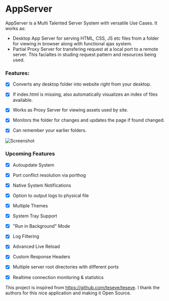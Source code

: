 # AppServer

AppServer is a Multi Talented Server System with versatile Use Cases. It works as:
+ Desktop App Server for serving HTML, CSS, JS etc files from a folder for viewing in browser along with functional ajax system.
+ Partial Proxy Server for transfering request at a local port to a remote server. This facialtes in studing request pattern and resources being used.


### Features:
- [x] Converts any desktop folder into website right from your desktop.
- [x] If index.html is missing, also automatically visualizes an index of files available.
- [x] Works as Proxy Server for viewing assets used by site.
- [x] Monitors the folder for changes and updates the page if found changed.
- [x] Can remember your earlier folders.


![Screenshot](https://github.com/bismay4u/AppServer/blob/master/build/screenshot.png)

### Upcoming Features
- [x] Autoupdate System
- [x] Port conflict resolution via porthog
- [x] Native System Notifications
- [x] Option to output logs to physical file
- [x] Multiple Themes
- [x] System Tray Support
- [x] "Run in Background" Mode
- [x] Log Filtering
- [x] Advanced Live Reload
- [x] Custom Response Headers
- [x] Multiple server root directories with different ports
- [x] Realtime connection monitoring & statistics


This project is inspired from https://github.com/teseve/teseve. I thank the authors for this nice application and making it Open Source.
